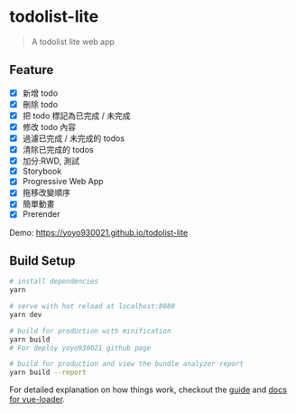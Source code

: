 # todolist-lite

> A todolist lite web app

## Feature
- [x] 新增 todo
- [x] 刪除 todo
- [x] 把 todo 標記為已完成 / 未完成
- [x] 修改 todo 內容
- [x] 過濾已完成 / 未完成的 todos
- [x] 清除已完成的 todos
- [x] 加分:RWD, 測試
- [x] Storybook
- [x] Progressive Web App
- [x] 拖移改變順序
- [x] 簡單動畫
- [x] Prerender

Demo:  https://yoyo930021.github.io/todolist-lite

## Build Setup

``` bash
# install dependencies
yarn

# serve with hot reload at localhost:8080
yarn dev

# build for production with minification
yarn build
# For deploy yoyo930021 github page

# build for production and view the bundle analyzer report
yarn build --report
```

For detailed explanation on how things work, checkout the [guide](http://vuejs-templates.github.io/webpack/) and [docs for vue-loader](http://vuejs.github.io/vue-loader).
